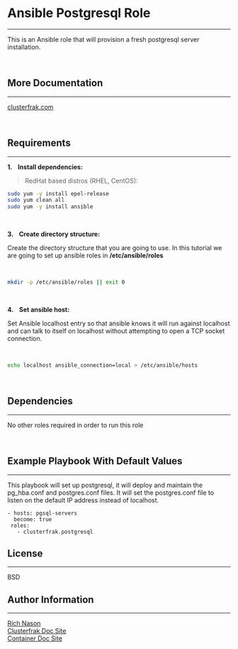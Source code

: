 # Ansible Postgresql Role
-------

This is an Ansible role that will provision a fresh postgresql server installation.

<br>

## More Documentation
-------
[clusterfrak.com](http://clusterfrak.com/devops/ansible/ansible_pgsql/)

<br>

## Requirements
-------

__1. &nbsp;&nbsp; Install dependencies:__ <br>

> RedHat based distros (RHEL, CentOS):

```bash
sudo yum -y install epel-release
sudo yum clean all
sudo yum -y install ansible
```

<br>

__3. &nbsp;&nbsp; Create directory structure:__ <br>

Create the directory structure that you are going to use. In this tutorial we are going to set up ansible roles in __/etc/ansible/roles__

<br>

```bash
mkdir -p /etc/ansible/roles || exit 0
```
<br>

__4. &nbsp;&nbsp; Set ansible host:__

Set Ansible localhost entry so that ansible knows it will run against localhost and can talk to itself on localhost without attempting to open a TCP socket connection. 

<br>

```bash
echo localhost ansible_connection=local > /etc/ansible/hosts
```

<br>

## Dependencies
-------

No other roles required in order to run this role

<br>

## Example Playbook With Default Values
-------

This playbook will set up postgresql, it will deploy and maintain the pg_hba.conf and postgres.conf files. It will set the postgres.conf file to listen on the default IP address instead of localhost.

    - hosts: pgsql-servers
      become: true
     roles:
       - clusterfrak.postgresql

## License
-------

BSD

## Author Information
-------

[Rich Nason](http://nason.co) <br>
[Clusterfrak Doc Site](http://clusterfrak.com) <br>
[Container Doc Site](http://appcontainers.com) <br>

